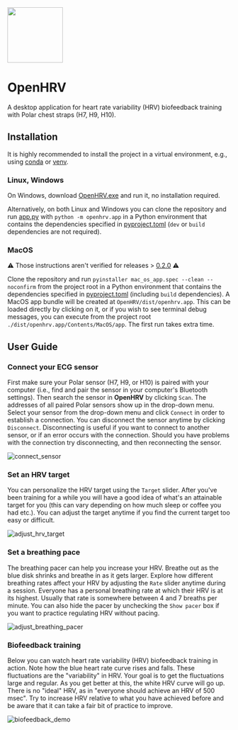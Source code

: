 <img src="https://github.com/JanCBrammer/OpenHRV/raw/main/docs/logo.png" width="125" height="125" />

# OpenHRV

A desktop application for heart rate variability (HRV) biofeedback training with
Polar chest straps (H7, H9, H10).

## Installation
It is highly recommended to install the project in a virtual environment,
e.g., using [conda](https://docs.python.org/3/library/venv.html) or 
[venv](https://docs.python.org/3/library/venv.html).


### Linux, Windows
On Windows, download [OpenHRV.exe](https://github.com/JanCBrammer/OpenHRV/releases/latest)
and run it, no installation required.

Alternatively, on both Linux and Windows you can
clone the repository and run [app.py](https://github.com/JanCBrammer/OpenHRV/blob/main/openhrv/app.py)
with `python -m openhrv.app` in a Python environment that contains the dependencies specified in 
[pyproject.toml](https://github.com/JanCBrammer/OpenHRV/blob/main/pyproject.toml)
(`dev` or `build` dependencies are not required).

### MacOS
:warning: Those instructions aren't verified for releases > [0.2.0](https://github.com/JanCBrammer/OpenHRV/releases/tag/v0.2.0) :warning:

Clone the repository and run `pyinstaller mac_os_app.spec --clean --noconfirm` from the project root
in a Python environment that contains the dependencies specified in 
[pyproject.toml](https://github.com/JanCBrammer/OpenHRV/blob/main/pyproject.toml) (including `build` dependencies).
A MacOS app bundle will be created at `OpenHRV/dist/openhrv.app`.
This can be loaded directly by clicking on it, or if you wish to see terminal debug messages,
you can execute from the project root `./dist/openhrv.app/Contents/MacOS/app`.
The first run takes extra time. 

## User Guide

### Connect your ECG sensor
First make sure your Polar sensor (H7, H9, or H10) is paired with your computer
(i.e., find and pair the sensor in your computer's Bluetooth settings).
Then search the sensor in **OpenHRV** by clicking `Scan`. The addresses of all
paired Polar sensors show up in the drop-down menu. Select your sensor from the
drop-down menu and click `Connect` in order to establish a connection. You can
disconnect the sensor anytime by clicking `Disconnect`. Disconnecting is useful
if you want to connect to another sensor, or if an error occurs with the connection.
Should you have problems with the connection try disconnecting, and then reconnecting
the sensor.

![connect_sensor](https://github.com/JanCBrammer/OpenHRV/raw/main/docs/connect_sensor.gif)

### Set an HRV target
You can personalize the HRV target using the `Target` slider. After you've
been training for a while you will have a good idea of what's an attainable target
for you (this can vary depending on how much sleep or coffee you had etc.). You
can adjust the target anytime if you find the current target too easy or difficult.

![adjust_hrv_target](https://github.com/JanCBrammer/OpenHRV/raw/main/docs/adjust_hrv_target.gif)

### Set a breathing pace
The breathing pacer can help you increase your HRV. Breathe out as the blue
disk shrinks and breathe in as it gets larger. Explore how different breathing rates
affect your HRV by adjusting the `Rate` slider anytime during a session. Everyone
has a personal breathing rate at which their HRV is at its highest. Usually that
rate is somewhere between 4 and 7 breaths per minute. You can also hide the pacer
by unchecking the `Show pacer` box if you want to practice regulating HRV without pacing.

![adjust_breathing_pacer](https://github.com/JanCBrammer/OpenHRV/raw/main/docs/adjust_breathing_pacer.gif)


### Biofeedback training
Below you can watch heart rate variability (HRV) biofeedback training in action. Note
how the blue heart rate curve rises and falls. These fluctuations are the "variability"
in HRV. Your goal is to get the fluctuations large and regular. As you get better at this,
the white HRV curve will go up. There is no "ideal" HRV, as in "everyone should achieve
an HRV of 500 msec". Try to increase HRV relative to what you have achieved before
and be aware that it can take a fair bit of practice to improve.

![biofeedback_demo](https://github.com/JanCBrammer/OpenHRV/raw/main/docs/biofeedback_demo.gif)
